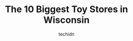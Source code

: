 ---
layout: ampstory
image: https://i0.wp.com/paketmu.com/wp-content/uploads/2023/06/grandmas-toy-box-llc-0-in-wisconsin-1686367926.jpeg?resize=640,853
author: techidn
featured: false
description: Explore the diverse Toy Store scene in Wisconsin, home to an incredible selection of 10 establishments catering to every taste. Whether youre in search of iconic favorites or undiscovered t
title: The 10 Biggest Toy Stores in Wisconsin
cover:
   title: The 10 Biggest Toy Stores in Wisconsin
   subtitle: RICKPATE
   background: https://paketmu.com/wp-content/uploads/2023/06/grandmas-toy-box-llc-0-in-wisconsin-1686367926.jpeg

pages: 
 - layout: thirds
   top: <h1>#1 The LEGO® Store Mayfair</h1>
   bottom: "<p>Decent place. Nice collection they have there. Staff is super nice and helpful. I went there to get a medium size millenium falcon. Unfortunately they were out of stock f</p>"
   background: https://paketmu.com/wp-content/uploads/2023/06/grandmas-toy-box-llc-1-in-wisconsin-1686367927.jpeg
   backgroundblur: true
 - layout: thirds
   top: <h1>#2 Build-A-Bear Workshop</h1>
   bottom: "<p>Nico had excellent guest service skills. She helped us every step of the way. ❤️</p>"
   background: https://paketmu.com/wp-content/uploads/2023/06/grandmas-toy-box-llc-2-in-wisconsin-1686367928.jpeg
   cta:
      link: https://paketmu.com/the-10-biggest-toy-stores-in-wisconsin/
      text: The 10 Biggest Toy Stores in Wisconsin
 - layout: thirds
   top: <h1>#3 Bricks & Minifigs</h1>
   bottom: "<p>I love coming here. Always have. Im treated well bye the staff and theyre very knowledgeable and friendly about any questions I have! Helping me transition from marvel </p>"
   background: https://paketmu.com/wp-content/uploads/2023/06/grandmas-toy-box-llc-3-in-wisconsin-1686367929.jpeg
   cta:
      link: https://paketmu.com/the-10-biggest-toy-stores-in-wisconsin/
      text: The 10 Biggest Toy Stores in Wisconsin
 - layout: thirds
   top: <h1>#4 The Smiley Barn</h1>
   bottom: "<p>2420 Milwaukee St, Delafield, WI 53018, United States</p>"
   background: https://images.unsplash.com/photo-1597773150796-e5c14ebecbf5?ixlib=rb-4.0.3&ixid=MnwxMjA3fDB8MHxwaG90by1wYWdlfHx8fGVufDB8fHx8&auto=format&fit=crop&w=640&h=853&q=80
   cta:
      link: https://paketmu.com/the-10-biggest-toy-stores-in-wisconsin/
      text: The 10 Biggest Toy Stores in Wisconsin
 - layout: thirds
   top: <h1>#5 Learning Express Toys</h1>
   bottom: "<p>95 N Moorland Rd, Brookfield, WI 53005, United States</p>"
   background: https://images.unsplash.com/photo-1599422314077-f4dfdaa4cd09?ixlib=rb-4.0.3&ixid=MnwxMjA3fDB8MHxwaG90by1wYWdlfHx8fGVufDB8fHx8&auto=format&fit=crop&w=640&h=853&q=80
   cta:
      link: https://paketmu.com/the-10-biggest-toy-stores-in-wisconsin/
      text: The 10 Biggest Toy Stores in Wisconsin
 - layout: thirds
   top: <h1>#6 Fischbergers Variety</h1>
   bottom: "<p>2445 N Holton St, Milwaukee, WI 53212, United States</p>"
   background: https://images.unsplash.com/photo-1534312527009-56c7016453e6?ixlib=rb-4.0.3&ixid=MnwxMjA3fDB8MHxwaG90by1wYWdlfHx8fGVufDB8fHx8&auto=format&fit=crop&w=640&h=853&q=80
   cta:
      link: https://paketmu.com/the-10-biggest-toy-stores-in-wisconsin/
      text: The 10 Biggest Toy Stores in Wisconsin
 - layout: thirds
   top: <h1>#7 Replay Toys LLC</h1>
   bottom: "<p>104 E Wisconsin Ave, Appleton, WI 54911, United States</p>"
   background: https://images.unsplash.com/photo-1595364397663-fca4f075d796?ixlib=rb-4.0.3&ixid=MnwxMjA3fDB8MHxwaG90by1wYWdlfHx8fGVufDB8fHx8&auto=format&fit=crop&w=640&h=853&q=80
   cta:
      link: https://paketmu.com/the-10-biggest-toy-stores-in-wisconsin/
      text: The 10 Biggest Toy Stores in Wisconsin
 - layout: thirds
   middle: Continue reading...
   background: https://images.unsplash.com/photo-1618005182384-a83a8bd57fbe?ixlib=rb-4.0.3&ixid=MnwxMjA3fDB8MHxwaG90by1wYWdlfHx8fGVufDB8fHx8&auto=format&fit=crop&w=640&h=853&q=80
   cta:
      link: https://paketmu.com/the-10-biggest-toy-stores-in-wisconsin/
      text: The 10 Biggest Toy Stores in Wisconsin
      
---